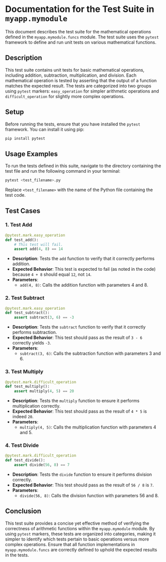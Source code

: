 # Documentation for the Test Suite in `myapp.mymodule`

This document describes the test suite for the mathematical operations defined in the `myapp.mymodule.funcs` module. The test suite uses the `pytest` framework to define and run unit tests on various mathematical functions.

## Description

This test suite contains unit tests for basic mathematical operations, including addition, subtraction, multiplication, and division. Each mathematical operation is tested by asserting that the output of a function matches the expected result. The tests are categorized into two groups using `pytest` markers: `easy_operation` for simpler arithmetic operations and `difficult_operation` for slightly more complex operations.

## Setup

Before running the tests, ensure that you have installed the `pytest` framework. You can install it using pip:

```bash
pip install pytest
```

## Usage Examples

To run the tests defined in this suite, navigate to the directory containing the test file and run the following command in your terminal:

```bash
pytest <test_filename>.py
```

Replace `<test_filename>` with the name of the Python file containing the test code.

## Test Cases

### 1. Test Add

```python
@pytest.mark.easy_operation
def test_add():
    # This test will fail.
    assert add(4, 8) == 14
```

- **Description**: Tests the `add` function to verify that it correctly performs addition.
- **Expected Behavior**: This test is expected to fail (as noted in the code) because `4 + 8` should equal `12`, not `14`.
- **Parameters**:
  - `add(4, 8)`: Calls the addition function with parameters 4 and 8.
  
### 2. Test Subtract

```python
@pytest.mark.easy_operation
def test_subtract():
    assert subtract(3, 6) == -3
```

- **Description**: Tests the `subtract` function to verify that it correctly performs subtraction.
- **Expected Behavior**: This test should pass as the result of `3 - 6` correctly yields `-3`.
- **Parameters**:
  - `subtract(3, 6)`: Calls the subtraction function with parameters 3 and 6.

### 3. Test Multiply

```python
@pytest.mark.difficult_operation
def test_multiply():
    assert multiply(4, 5) == 20
```

- **Description**: Tests the `multiply` function to ensure it performs multiplication correctly.
- **Expected Behavior**: This test should pass as the result of `4 * 5` is indeed `20`.
- **Parameters**:
  - `multiply(4, 5)`: Calls the multiplication function with parameters 4 and 5.

### 4. Test Divide

```python
@pytest.mark.difficult_operation
def test_divide():
    assert divide(56, 8) == 7
```

- **Description**: Tests the `divide` function to ensure it performs division correctly.
- **Expected Behavior**: This test should pass as the result of `56 / 8` is `7`.
- **Parameters**:
  - `divide(56, 8)`: Calls the division function with parameters 56 and 8.

## Conclusion

This test suite provides a concise yet effective method of verifying the correctness of arithmetic functions within the `myapp.mymodule` module. By using `pytest` markers, these tests are organized into categories, making it simpler to identify which tests pertain to basic operations versus more complex operations. Ensure that all function implementations in `myapp.mymodule.funcs` are correctly defined to uphold the expected results in the tests.

